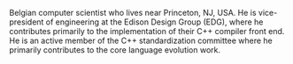 Belgian computer scientist who lives near Princeton, NJ, USA. He is vice-president of engineering at the Edison Design Group (EDG), where he contributes primarily to the implementation of their C++ compiler front end. He is an active member of the C++ standardization committee where he primarily contributes to the core language evolution work. 
